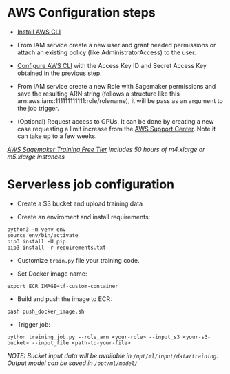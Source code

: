 # AWS Configuration steps

- [Install AWS CLI](https://docs.aws.amazon.com/cli/latest/userguide/getting-started-install.html)

- From IAM service create a new user and grant needed permissions or attach an existing policy (like AdministratorAccess) to the user.

- [Configure AWS CLI](https://docs.aws.amazon.com/cli/latest/userguide/cli-configure-quickstart.html) with the Access Key ID and Secret Access Key obtained in the previous step.

- From IAM service create a new Role with Sagemaker permissions and save the resulting ARN string (follows a structure like this arn:aws:iam::111111111111:role/rolename), it will be pass as an argument to the job trigger.

- (Optional) Request access to GPUs. It can be done by creating a new case requesting a limit increase from the [AWS Support Center](https://us-east-1.console.aws.amazon.com/support/home). Note it can take up to a few weeks. 

*[AWS Sagemaker Training Free Tier](https://aws.amazon.com/sagemaker/pricing) includes 50 hours of m4.xlarge or m5.xlarge instances*

# Serverless job configuration

- Create a S3 bucket and upload training data

- Create an enviroment and install requirements:

```
python3 -m venv env
source env/bin/activate
pip3 install -U pip
pip3 install -r requirements.txt
```

- Customize `train.py` file your training code.

- Set Docker image name:

```
export ECR_IMAGE=tf-custom-container
```

- Build and push the image to ECR:

```
bash push_docker_image.sh
```

- Trigger job:

```
python training_job.py --role_arn <your-role> --input_s3 <your-s3-bucket> --input_file <path-to-your-file>
```

*NOTE: Bucket input data will be available in `/opt/ml/input/data/training`. Output model can be saved in `/opt/ml/model/`*
